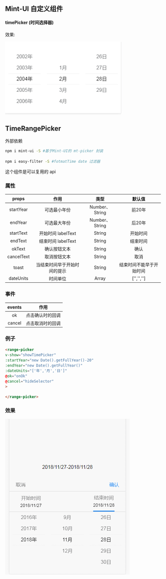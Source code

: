 ## Mint-UI 自定义组件

#### timePicker (时间选择器)

效果:

![time-picker](https://github.com/PsChina/Vue/blob/master/images/time-picker.jpg)

## TimeRangePicker

外部依赖
```bash
npm i mint-ui -S #基于Mint-UI的 mt-picker 封装

npm i easy-filter -S #fotmatTime date 过滤器
```

这个组件是可以复用的 api

### 属性

| props | 作用 | 类型 | 默认值 |
| :--:| :--:| :--: | :--: |
| startYear | 可选最小年份 | Number、String | 前20年 |
| endYear | 可选最大年份 | Number、String | 后20年 |
| startText | 开始时间 labelText | String | 开始时间 |
| endText | 结束时间 labelText | String | 结束时间 |
| okText | 确认按钮文本 | String | 确认 |
| cancelText | 取消按钮文本 | String | 取消 |
| toast | 当结束时间早于开始时间的提示 | String | 结束时间不能早于开始时间 |
| dateUnits | 时间单位 | Array | ['','',''] |

### 事件

| events | 作用 |
| :--:| :--:|
| ok | 点击确认时的回调 |
| cancel | 点击取消时的回调 |


### 例子

```html
<range-picker
v-show="showTimePicker"
:startYear="new Date().getFullYear()-20"
:endYear="new Date().getFullYear()"
:dateUnits="['年','月','日']"
@ok="onOk"
@cancel="hideSelector"
>

</range-picker>
```

### 效果

![time-picker](https://github.com/PsChina/Vue/blob/master/images/range-picker.gif)